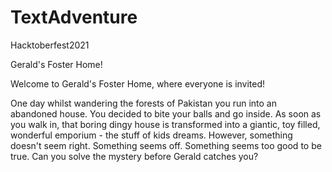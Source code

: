 # TextAdventure
Hacktoberfest2021

Gerald's Foster Home!

Welcome to Gerald's Foster Home, where everyone is invited! 


One day whilst wandering the forests of Pakistan you run into an abandoned house. You decided to bite your balls and go inside. 
As soon as you walk in, that boring dingy house is transformed into a giantic, toy filled, wonderful emporium - the stuff of kids dreams. 
However, something doesn't seem right. Something seems off. Something seems too good to be true.
Can you solve the mystery before Gerald catches you?
